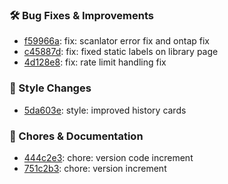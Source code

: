 

### 🛠️ Bug Fixes & Improvements
* [f59966a](https://github.com/RyanYuuki/AnymeX/commit/f59966a): fix: scanlator error fix and ontap fix
* [c45887d](https://github.com/RyanYuuki/AnymeX/commit/c45887d): fix: fixed static labels on library page
* [4d128e8](https://github.com/RyanYuuki/AnymeX/commit/4d128e8): fix: rate limit handling fix

### 🎨 Style Changes
* [5da603e](https://github.com/RyanYuuki/AnymeX/commit/5da603e): style: improved history cards

### 🧹 Chores & Documentation
* [444c2e3](https://github.com/RyanYuuki/AnymeX/commit/444c2e3): chore: version code increment
* [751c2b3](https://github.com/RyanYuuki/AnymeX/commit/751c2b3): chore: version increment

